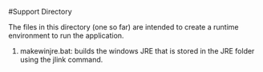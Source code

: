 #Support Directory

The files in this directory (one so far) are intended to create a runtime environment to run the application.

1. makewinjre.bat: builds the windows JRE that is stored in the JRE folder using the jlink command.